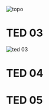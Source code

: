 
![topo](https://user-images.githubusercontent.com/95319831/165428426-0c861cf8-6db8-44ed-8528-588d19bc42aa.png)


# TED 03
![ted 03](https://user-images.githubusercontent.com/95319831/165428735-d8fb6a82-9f6b-459d-a166-1650ea2c21c7.png)


# TED 04


# TED 05
